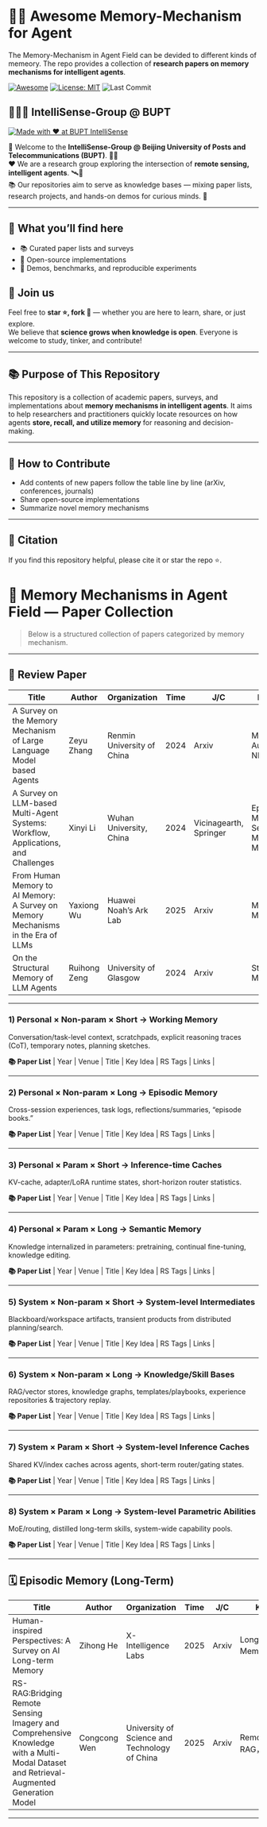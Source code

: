 # :robot::brain: Awesome Memory-Mechanism for Agent
The Memory-Mechanism in Agent Field can be devided to different kinds of memeory.
The repo provides a collection of **research papers on memory mechanisms for intelligent agents**.  

[![Awesome](https://awesome.re/badge.svg)](https://github.com/SiyuanWan99/Memory-Mechanism)
[![License: MIT](https://img.shields.io/badge/License-MIT-green.svg)](https://opensource.org/license/MIT)
![Last Commit](https://img.shields.io/github/last-commit/SiyuanWan99/Memory-Mechanism)

## :star_struck::star_struck::star_struck: IntelliSense-Group @ BUPT 

[![Made with ❤️ at BUPT IntelliSense](https://img.shields.io/badge/Made%20with%E2%9D%A4%EF%B8%8F-BUPT%20IntelliSense-red.svg)](https://github.com/IntelliSensing)

👋 Welcome to the **IntelliSense-Group @ Beijing University of Posts and Telecommunications (BUPT)**. 🚀🚀  
❤  We are a research group exploring the intersection of **remote sensing, intelligent agents**. 🛰🤖  
📚 Our repositories aim to serve as knowledge bases — mixing paper lists, research projects, and hands-on demos for curious minds. 🚀

---

## 🌟 What you’ll find here
- 📚 Curated paper lists and surveys  
- 🔧 Open-source implementations  
- 🧪 Demos, benchmarks, and reproducible experiments  

## 🙌 Join us
Feel free to **star ⭐, fork 🍴** — whether you are here to learn, share, or just explore.  
We believe that **science grows when knowledge is open**. Everyone is welcome to study, tinker, and contribute!  

---

## :books: Purpose of This Repository
This repository is a collection of academic papers, surveys, and implementations about **memory mechanisms in intelligent agents**. It aims to help researchers and practitioners quickly locate resources on how agents **store, recall, and utilize memory** for reasoning and decision-making.

---

## :rocket: How to Contribute
- Add contents of new papers follow the table line by line (arXiv, conferences, journals)  
- Share open-source implementations  
- Summarize novel memory mechanisms  

---

## :memo: Citation
If you find this repository helpful, please cite it or star the repo ⭐️.

# :brain: Memory Mechanisms in Agent Field — Paper Collection

> Below is a structured collection of papers categorized by memory mechanism.

---
## :star_struck: Review Paper
| Title | Author | Organization | Time | J/C | KeyWord | Category | Link|
|----------|------|------|------|---------------|--------|------|--------|
| A Survey on the Memory Mechanism of Large Language Model based Agents  | Zeyu Zhang | Renmin University of China | 2024 | Arxiv | Memory-Augmented NN, Agentg | Parametric | [PDF](https://arxiv.org/abs/2404.13501)|
| A Survey on LLM-based Multi-Agent Systems: Workflow, Applications, and Challenges | Xinyi Li | Wuhan University, China | 2024 | Vicinagearth, Springer  | Episodic Memory, Semantic Memory, Multi-Agent |All |[PDF](https://link.springer.com/article/10.1007/s44336-024-00009-2?utm_source=chatgpt.com#auth-Xinyi-Li-Aff1)|
| From Human Memory to AI Memory: A Survey on Memory Mechanisms in the Era of LLMs | Yaxiong Wu | Huawei Noah’s Ark Lab | 2025 | Arxiv | Memory Mechanisms | Memory Mechanisms in the Era of LLMs | [PDF](https://arxiv.org/abs/2504.15965)|
| On the Structural Memory of LLM Agents | Ruihong Zeng | University of Glasgow | 2024 | Arxiv | Structural Memory | Structural Memory | [PDF](https://arxiv.org/abs/2412.15266)|


---
### 1) Personal × Non-param × Short → **Working Memory**
Conversation/task-level context, scratchpads, explicit reasoning traces (CoT), temporary notes, planning sketches.  
<!-- PNS:START -->
<!-- PNS:END -->
**📚 Paper List**
| Year | Venue | Title | Key Idea | RS Tags | Links |



---
### 2) Personal × Non-param × Long → **Episodic Memory**
Cross-session experiences, task logs, reflections/summaries, “episode books.”  
<!-- PNL:START -->
<!-- PNL:END -->
**📚 Paper List**
| Year | Venue | Title | Key Idea | RS Tags | Links |


---

### 3) Personal × Param × Short → **Inference-time Caches**
KV-cache, adapter/LoRA runtime states, short-horizon router statistics.  
<!-- PPS:START -->
<!-- PPS:END -->
**📚 Paper List**
| Year | Venue | Title | Key Idea | RS Tags | Links |


---

### 4) Personal × Param × Long → **Semantic Memory**
Knowledge internalized in parameters: pretraining, continual fine-tuning, knowledge editing.  
<!-- PPL:START -->
<!-- PPL:END -->
**📚 Paper List**
| Year | Venue | Title | Key Idea | RS Tags | Links |


---

### 5) System × Non-param × Short → **System-level Intermediates**
Blackboard/workspace artifacts, transient products from distributed planning/search.  
<!-- SNS:START -->
<!-- SNS:END -->
**📚 Paper List**
| Year | Venue | Title | Key Idea | RS Tags | Links |


---

### 6) System × Non-param × Long → **Knowledge/Skill Bases**
RAG/vector stores, knowledge graphs, templates/playbooks, experience repositories & trajectory replay.  
<!-- SNL:START -->
<!-- SNL:END -->
**📚 Paper List**
| Year | Venue | Title | Key Idea | RS Tags | Links |


---

### 7) System × Param × Short → **System-level Inference Caches**
Shared KV/index caches across agents, short-term router/gating states.  
<!-- SPS:START -->
<!-- SPS:END -->
**📚 Paper List**
| Year | Venue | Title | Key Idea | RS Tags | Links |


---

### 8) System × Param × Long → **System-level Parametric Abilities**
MoE/routing, distilled long-term skills, system-wide capability pools.  
<!-- SPL:START -->
<!-- SPL:END -->
**📚 Paper List**
| Year | Venue | Title | Key Idea | RS Tags | Links |

---

## :spiral_calendar: Episodic Memory (Long-Term)
| Title | Author | Organization | Time | J/C | KeyWord | Category | Link|
|-------------|-----------|---------------------|------|---------------|-------------|--------|-------|
|Human-inspired Perspectives: A Survey on AI Long-term Memory| Zihong He  | X-Intelligence Labs | 2025 | Arxiv | Long-term Memory， | Long-term Memory | [PDF](https://arxiv.org/abs/2411.00489)|
|RS-RAG:Bridging Remote Sensing Imagery and  Comprehensive Knowledge with a Multi-Modal  Dataset and Retrieval-Augmented Generation Model| Congcong Wen  | University of Science and Technology of China | 2025 | Arxiv |RemoteSensing，RAG， | Non-Parametric | [PDF](https://arxiv.org/abs/2504.04988)| 

---

